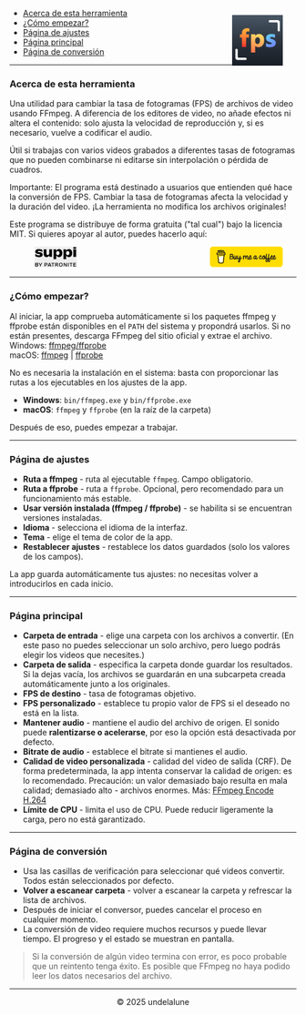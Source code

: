 - [Acerca de esta herramienta](#about-this-tool) <img src="logo.png" style="float: right; margin-right:24px; margin-top:12px; height: 89px; " alt="Free FPS Logo" />
- [¿Cómo empezar?](#how-to-start)
- [Página de ajustes](#settings-page)
- [Página principal](#main-page)
- [Página de conversión](#processing-page)

---

<a id="about-this-tool"></a>
### Acerca de esta herramienta

Una utilidad para cambiar la tasa de fotogramas (FPS) de archivos de video usando FFmpeg. A diferencia de los editores de video, no añade efectos ni altera el contenido: solo ajusta la velocidad de reproducción y, si es necesario, vuelve a codificar el audio.

Útil si trabajas con varios videos grabados a diferentes tasas de fotogramas que no pueden combinarse ni editarse sin interpolación o pérdida de cuadros.

Importante:
El programa está destinado a usuarios que entienden qué hace la conversión de FPS. Cambiar la tasa de fotogramas afecta la velocidad y la duración del video. ¡La herramienta no modifica los archivos originales!

Este programa se distribuye de forma gratuita ("tal cual") bajo la licencia MIT.
Si quieres apoyar al autor, puedes hacerlo aquí:

<a href="https://buymeacoffee.com/undelalune" target="_blank" rel="noopener" title="Go to buymeacoffee.com">
<img src="bmc-logo.svg" style="float: right; margin-right:24px; height: 36px; background-color: #eee;" alt="bmc Logo" />
</a>

<a href="https://suppi.pl/undelalune" target="_blank" rel="noopener" title="Go to suppi.pl">
<img src="suppi-logo.svg" style="margin-left:44px; height: 36px; background-color: #eee;" alt="suppi Logo" />
</a>

<br>

---

<a id="how-to-start"></a>
### ¿Cómo empezar?

Al iniciar, la app comprueba automáticamente si los paquetes ffmpeg y ffprobe están disponibles en el `PATH` del sistema y propondrá usarlos.
Si no están presentes, descarga FFmpeg del sitio oficial y extrae el archivo.<br>
Windows: <a href="https://www.gyan.dev/ffmpeg/builds/ffmpeg-release-essentials.zip" target="_blank" rel="noopener" title="Download ffmpeg/ffprobe archive">ffmpeg/ffprobe</a><br>
macOS: <a href="https://evermeet.cx/ffmpeg/ffmpeg-8.0.zip" target="_blank" rel="noopener" title="Download ffmpeg">ffmpeg</a> |
<a href="https://evermeet.cx/ffmpeg/ffprobe-8.0.zip" target="_blank" rel="noopener" title="Download ffprobe archive">ffprobe</a>

No es necesaria la instalación en el sistema: basta con proporcionar las rutas a los ejecutables en los ajustes de la app.

- **Windows**: `bin/ffmpeg.exe` y `bin/ffprobe.exe`
- **macOS**: `ffmpeg` y `ffprobe` (en la raíz de la carpeta)

Después de eso, puedes empezar a trabajar.

---

<a id="settings-page"></a>
### Página de ajustes

- **Ruta a ffmpeg** - ruta al ejecutable `ffmpeg`. Campo obligatorio.
- **Ruta a ffprobe** - ruta a `ffprobe`. Opcional, pero recomendado para un funcionamiento más estable.
- **Usar versión instalada (ffmpeg / ffprobe)** - se habilita si se encuentran versiones instaladas.
- **Idioma** - selecciona el idioma de la interfaz.
- **Tema** - elige el tema de color de la app.
- **Restablecer ajustes** - restablece los datos guardados (solo los valores de los campos).

La app guarda automáticamente tus ajustes: no necesitas volver a introducirlos en cada inicio.

---

<a id="main-page"></a>
### Página principal

- **Carpeta de entrada** - elige una carpeta con los archivos a convertir. (En este paso no puedes seleccionar un solo archivo, pero luego podrás elegir los videos que necesites.)
- **Carpeta de salida** - especifica la carpeta donde guardar los resultados. Si la dejas vacía, los archivos se guardarán en una subcarpeta creada automáticamente junto a los originales.
- **FPS de destino** - tasa de fotogramas objetivo.
- **FPS personalizado** - establece tu propio valor de FPS si el deseado no está en la lista.
- **Mantener audio** - mantiene el audio del archivo de origen. El sonido puede **ralentizarse o acelerarse**, por eso la opción está desactivada por defecto.
- **Bitrate de audio** - establece el bitrate si mantienes el audio.
- **Calidad de video personalizada** - calidad del video de salida (CRF). De forma predeterminada, la app intenta conservar la calidad de origen: es lo recomendado.
  Precaución: un valor demasiado bajo resulta en mala calidad; demasiado alto - archivos enormes. Más: [FFmpeg Encode H.264](https://trac.ffmpeg.org/wiki/Encode/H.264)
- **Límite de CPU** - limita el uso de CPU. Puede reducir ligeramente la carga, pero no está garantizado.

---

<a id="processing-page"></a>
### Página de conversión

- Usa las casillas de verificación para seleccionar qué videos convertir. Todos están seleccionados por defecto.
- **Volver a escanear carpeta** - volver a escanear la carpeta y refrescar la lista de archivos.
- Después de iniciar el conversor, puedes cancelar el proceso en cualquier momento.
- La conversión de video requiere muchos recursos y puede llevar tiempo. El progreso y el estado se muestran en pantalla.

> Si la conversión de algún video termina con error, es poco probable que un reintento tenga éxito.
> Es posible que FFmpeg no haya podido leer los datos necesarios del archivo.

---

<p style="text-align:center;">© 2025 undelalune</p>
